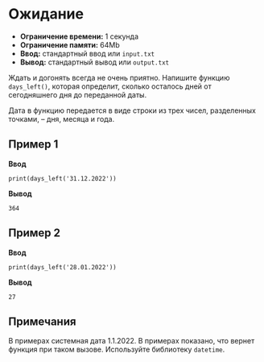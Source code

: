 # Ожидание

- **Ограничение времени:** 1 секунда
- **Ограничение памяти:** 64Mb
- **Ввод:** стандартный ввод или `input.txt`
- **Вывод:** стандартный вывод или `output.txt`

Ждать и догонять всегда не очень приятно. Напишите функцию `days_left()`, которая определит, сколько осталось дней от сегодняшнего дня до переданной даты.

Дата в функцию передается в виде строки из трех чисел, разделенных точками, – дня, месяца и года.

## Пример 1

**Ввод**
```
print(days_left('31.12.2022'))
```

**Вывод**
```
364
```

## Пример 2

**Ввод**
```
print(days_left('28.01.2022'))
```

**Вывод**
```
27
```

## Примечания

В примерах системная дата 1.1.2022.
В примерах показано, что вернет функция при таком вызове.
Используйте библиотеку `datetime`.